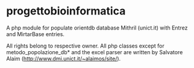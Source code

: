 # progettobioinformatica
A php module for populate orientdb database Mithril (unict.it) with Entrez and MirtarBase entries.

All rights belong to respective owner.
All php classes except for metodo_popolazione_db* and the excel parser  are written by Salvatore Alaim (http://www.dmi.unict.it/~alaimos/site/).

